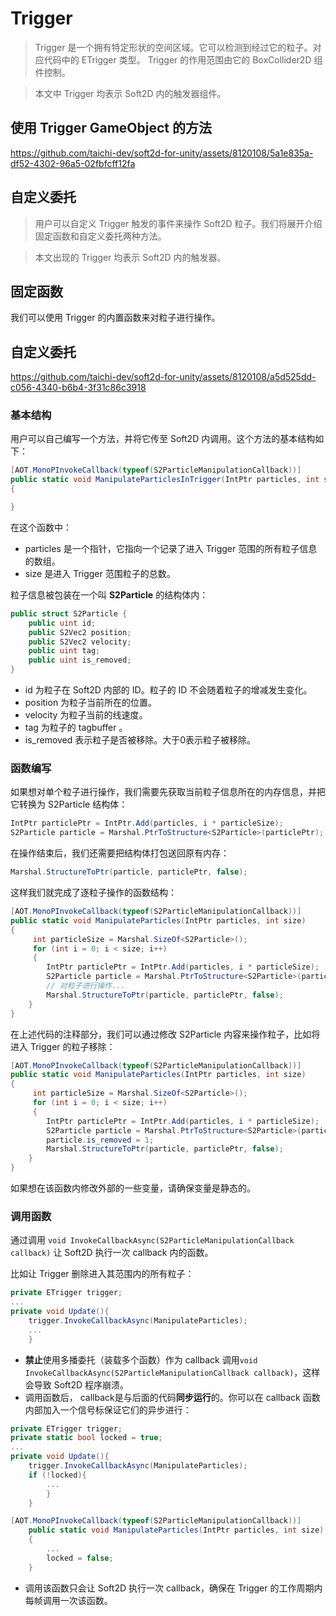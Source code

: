 # Trigger

> Trigger 是一个拥有特定形状的空间区域。它可以检测到经过它的粒子。对应代码中的 ETrigger 类型。 Trigger 的作用范围由它的 BoxCollider2D 组件控制。

> 本文中 Trigger 均表示 Soft2D 内的触发器组件。

## 使用 Trigger GameObject 的方法

https://github.com/taichi-dev/soft2d-for-unity/assets/8120108/5a1e835a-df52-4302-96a5-02fbfcff12fa

## 自定义委托

> 用户可以自定义 Trigger 触发的事件来操作 Soft2D 粒子。我们将展开介绍固定函数和自定义委托两种方法。

> 本文出现的 Trigger 均表示 Soft2D 内的触发器。

## 固定函数

我们可以使用 Trigger 的内置函数来对粒子进行操作。

## 自定义委托

https://github.com/taichi-dev/soft2d-for-unity/assets/8120108/a5d525dd-c056-4340-b6b4-3f31c86c3918


### 基本结构

用户可以自己编写一个方法，并将它传至 Soft2D 内调用。这个方法的基本结构如下：
```csharp
[AOT.MonoPInvokeCallback(typeof(S2ParticleManipulationCallback))]
public static void ManipulateParticlesInTrigger(IntPtr particles, int size)
{ 

}
```
在这个函数中：
- particles 是一个指针，它指向一个记录了进入 Trigger 范围的所有粒子信息的数组。
- size 是进入 Trigger 范围粒子的总数。

粒子信息被包装在一个叫 **S2Particle** 的结构体内：
```csharp
public struct S2Particle {
    public uint id;
    public S2Vec2 position;
    public S2Vec2 velocity;
    public uint tag;
    public uint is_removed;
}
```
- id 为粒子在 Soft2D 内部的 ID。粒子的 ID 不会随着粒子的增减发生变化。
- position 为粒子当前所在的位置。
- velocity 为粒子当前的线速度。
- tag 为粒子的 tagbuffer 。
- is_removed 表示粒子是否被移除。大于0表示粒子被移除。

### 函数编写

如果想对单个粒子进行操作，我们需要先获取当前粒子信息所在的内存信息，并把它转换为 S2Particle 结构体：
```csharp
IntPtr particlePtr = IntPtr.Add(particles, i * particleSize);
S2Particle particle = Marshal.PtrToStructure<S2Particle>(particlePtr);
```
在操作结束后，我们还需要把结构体打包送回原有内存：
```csharp
Marshal.StructureToPtr(particle, particlePtr, false);
```
这样我们就完成了逐粒子操作的函数结构：
```csharp
[AOT.MonoPInvokeCallback(typeof(S2ParticleManipulationCallback))]
public static void ManipulateParticles(IntPtr particles, int size)
{
     int particleSize = Marshal.SizeOf<S2Particle>();
     for (int i = 0; i < size; i++)
     {
        IntPtr particlePtr = IntPtr.Add(particles, i * particleSize);
        S2Particle particle = Marshal.PtrToStructure<S2Particle>(particlePtr);
        // 对粒子进行操作...
        Marshal.StructureToPtr(particle, particlePtr, false);
    }
}
```
在上述代码的注释部分，我们可以通过修改 S2Particle 内容来操作粒子，比如将进入 Trigger 的粒子移除：
```csharp
[AOT.MonoPInvokeCallback(typeof(S2ParticleManipulationCallback))]
public static void ManipulateParticles(IntPtr particles, int size)
{
     int particleSize = Marshal.SizeOf<S2Particle>();
     for (int i = 0; i < size; i++)
     {
        IntPtr particlePtr = IntPtr.Add(particles, i * particleSize);
        S2Particle particle = Marshal.PtrToStructure<S2Particle>(particlePtr);
        particle.is_removed = 1;
        Marshal.StructureToPtr(particle, particlePtr, false);
    }
}
```
如果想在该函数内修改外部的一些变量，请确保变量是静态的。

### 调用函数

通过调用 `void InvokeCallbackAsync(S2ParticleManipulationCallback callback)` 让 Soft2D 执行一次 callback 内的函数。

比如让 Trigger 删除进入其范围内的所有粒子：
```csharp
private ETrigger trigger;
...
private void Update(){
    trigger.InvokeCallbackAsync(ManipulateParticles);
    ...
    }
```
- **禁止**使用多播委托（装载多个函数）作为 callback 调用`void InvokeCallbackAsync(S2ParticleManipulationCallback callback)`，这样会导致 Soft2D 程序崩溃。
- 调用函数后， callback是与后面的代码**同步运行**的。你可以在 callback 函数内部加入一个信号标保证它们的异步进行：
```csharp
private ETrigger trigger;
private static bool locked = true;
...
private void Update(){
    trigger.InvokeCallbackAsync(ManipulateParticles);
    if (!locked){
        ...
        }
    }

[AOT.MonoPInvokeCallback(typeof(S2ParticleManipulationCallback))]
    public static void ManipulateParticles(IntPtr particles, int size)
    {
        ...
        locked = false;
    }
```
- 调用该函数只会让 Soft2D 执行一次 callback，确保在 Trigger 的工作周期内每帧调用一次该函数。